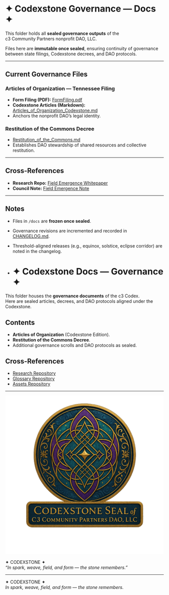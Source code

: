 # ✦ Codexstone Governance — Docs ✦  

This folder holds all **sealed governance outputs** of the  
c3 Community Partners nonprofit DAO, LLC.  

Files here are **immutable once sealed**, ensuring continuity of governance between state filings, Codexstone decrees, and DAO protocols.  

---

## Current Governance Files  

### Articles of Organization — Tennessee Filing  
- **Form Filing (PDF):** [FormFiling.pdf](FormFiling.pdf)  
- **Codexstone Articles (Markdown):** [Articles_of_Organization_Codexstone.md](Articles_of_Organization_Codexstone.md)  
- Anchors the nonprofit DAO’s legal identity.  

### Restitution of the Commons Decree  
- [Restitution_of_the_Commons.md](Restitution_of_the_Commons.md)  
- Establishes DAO stewardship of shared resources and collective restitution.  

---

## Cross-References  

- **Research Repo:** [Field Emergence Whitepaper](https://github.com/c3codex/c3DAOResearch/blob/main/docs/FieldEmergenceWhitepaper_v1.0.0.pdf)  
- **Council Note:** [Field Emergence Note](https://github.com/c3codex/c3DAOResearch/blob/main/docs/council-note-field-emergence.md)  

---

## Notes  

- Files in `/docs` are **frozen once sealed**.  
- Governance revisions are incremented and recorded in [CHANGELOG.md](../CHANGELOG.md).  
- Threshold-aligned releases (e.g., equinox, solstice, eclipse corridor) are noted in the changelog.

-  # ✦ Codexstone Docs — Governance ✦  

This folder houses the **governance documents** of the c3 Codex.  
Here are sealed articles, decrees, and DAO protocols aligned under the Codexstone.  

## Contents  
- **Articles of Organization** (Codexstone Edition).  
- **Restitution of the Commons Decree**.  
- Additional governance scrolls and DAO protocols as sealed.  

## Cross-References  
- [Research Repository](https://github.com/c3codex/research)  
- [Glossary Repository](https://github.com/c3codex/glossary)  
- [Assets Repository](https://github.com/c3codex/assets)  

---

![Codexstone Seal](https://github.com/c3codex/assets/blob/main/Codexstone_Seal.PNG?raw)  

✦ CODEXSTONE ✦  
*“In spark, weave, field, and form — the stone remembers.”*

---

✦ CODEXSTONE ✦  
*In spark, weave, field, and form — the stone remembers.*  
